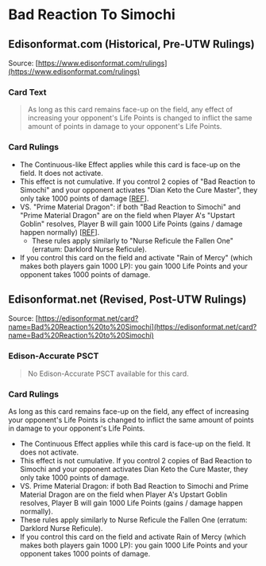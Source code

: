 # Bad Reaction To Simochi

## Edisonformat.com (Historical, Pre-UTW Rulings)

Source: [https://www.edisonformat.com/rulings](https://www.edisonformat.com/rulings)

### Card Text

> As long as this card remains face-up on the field, any effect of increasing your opponent's Life Points is changed to inflict the same amount of points in damage to your opponent's Life Points.

### Card Rulings

*   The Continuous-like Effect applies while this card is face-up on the field. It does not activate.
*   This effect is not cumulative. If you control 2 copies of "Bad Reaction to Simochi" and your opponent activates "Dian Keto the Cure Master", they only take 1000 points of damage \[[REF](http://web.archive.org/web/20080131140306/http:/entertainment.upperdeck.com/COMMUNITY/forums/thread/1005905.aspx)\].
*   VS. "Prime Material Dragon": if both "Bad Reaction to Simochi" and "Prime Material Dragon" are on the field when Player A's "Upstart Goblin" resolves, Player B will gain 1000 Life Points (gains / damage happen normally) \[[REF](https://www.pojo.biz/board/showthread.php?t=808154)\].
    *   These rules apply similarly to "Nurse Reficule the Fallen One" (erratum: Darklord Nurse Reficule).
*   If you control this card on the field and activate "Rain of Mercy" (which makes both players gain 1000 LP): you gain 1000 Life Points and your opponent takes 1000 points of damage.

## Edisonformat.net (Revised, Post-UTW Rulings)

Source: [https://edisonformat.net/card?name=Bad%20Reaction%20to%20Simochi](https://edisonformat.net/card?name=Bad%20Reaction%20to%20Simochi)

### Edison-Accurate PSCT

> No Edison-Accurate PSCT available for this card.

### Card Rulings

As long as this card remains face-up on the field, any effect of increasing your opponent's Life Points is changed to inflict the same amount of points in damage to your opponent's Life Points.
*   The Continuous Effect applies while this card is face-up on the field. It does not activate.
*   This effect is not cumulative. If you control 2 copies of Bad Reaction to Simochi and your opponent activates Dian Keto the Cure Master, they only take 1000 points of damage.
*   VS. Prime Material Dragon: if both Bad Reaction to Simochi and Prime Material Dragon are on the field when Player A's Upstart Goblin resolves, Player B will gain 1000 Life Points (gains / damage happen normally).
*   These rules apply similarly to Nurse Reficule the Fallen One (erratum: Darklord Nurse Reficule).
*   If you control this card on the field and activate Rain of Mercy (which makes both players gain 1000 LP): you gain 1000 Life Points and your opponent takes 1000 points of damage.
            